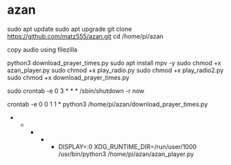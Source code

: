 # azan

sudo apt update
sudo apt upgrade
git clone https://github.com/matz555/azan.git
cd /home/pi/azan

copy audio using filezilla

python3 download_prayer_times.py
sudo apt install mpv -y
sudo chmod +x azan_player.py
sudo chmod +x play_radio.py
sudo chmod +x play_radio2.py
sudo chmod +x download_prayer_times.py

sudo crontab -e
0 3 * * * /sbin/shutdown -r now

crontab -e
0 0 1 1 * python3 /home/pi/azan/download_prayer_times.py
* * * * * DISPLAY=:0 XDG_RUNTIME_DIR=/run/user/1000 /usr/bin/python3 /home/pi/azan/azan_player.py
